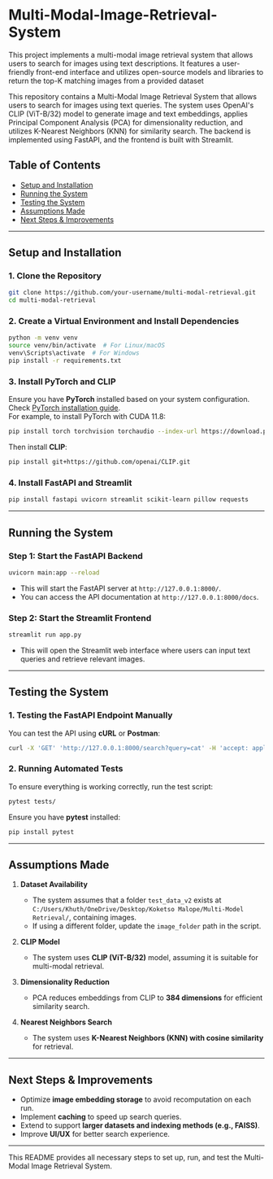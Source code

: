 # Multi-Modal-Image-Retrieval-System
This project implements a multi-modal image retrieval system that allows users to search for images using text descriptions. It features a user-friendly front-end interface and utilizes open-source models and libraries to return the top-K matching images from a provided dataset

This repository contains a Multi-Modal Image Retrieval System that allows users 
to search for images using text queries. The system uses OpenAI's CLIP (ViT-B/32) model 
to generate image and text embeddings, applies Principal Component Analysis (PCA) for 
dimensionality reduction, and utilizes K-Nearest Neighbors (KNN) for similarity search. 
The backend is implemented using FastAPI, and the frontend is built with Streamlit.

## Table of Contents
- [Setup and Installation](#setup-and-installation)
- [Running the System](#running-the-system)
- [Testing the System](#testing-the-system)
- [Assumptions Made](#assumptions-made)
- [Next Steps & Improvements](#next-steps--improvements)

---

## Setup and Installation

### 1. Clone the Repository
```bash
git clone https://github.com/your-username/multi-modal-retrieval.git
cd multi-modal-retrieval
```

### 2. Create a Virtual Environment and Install Dependencies
```bash
python -m venv venv
source venv/bin/activate  # For Linux/macOS
venv\Scripts\activate  # For Windows
pip install -r requirements.txt
```

### 3. Install PyTorch and CLIP
Ensure you have **PyTorch** installed based on your system configuration.  
Check [PyTorch installation guide](https://pytorch.org/get-started/locally/).  
For example, to install PyTorch with CUDA 11.8:
```bash
pip install torch torchvision torchaudio --index-url https://download.pytorch.org/whl/cu118
```
Then install **CLIP**:
```bash
pip install git+https://github.com/openai/CLIP.git
```

### 4. Install FastAPI and Streamlit
```bash
pip install fastapi uvicorn streamlit scikit-learn pillow requests
```

---

## Running the System

### Step 1: Start the FastAPI Backend
```bash
uvicorn main:app --reload
```
- This will start the FastAPI server at `http://127.0.0.1:8000/`.
- You can access the API documentation at `http://127.0.0.1:8000/docs`.

### Step 2: Start the Streamlit Frontend
```bash
streamlit run app.py
```
- This will open the Streamlit web interface where users can input text queries and retrieve relevant images.

---

## Testing the System

### 1. Testing the FastAPI Endpoint Manually
You can test the API using **cURL** or **Postman**:
```bash
curl -X 'GET' 'http://127.0.0.1:8000/search?query=cat' -H 'accept: application/json'
```

### 2. Running Automated Tests
To ensure everything is working correctly, run the test script:
```bash
pytest tests/
```
Ensure you have **pytest** installed:
```bash
pip install pytest
```

---

## Assumptions Made

1. **Dataset Availability**  
   - The system assumes that a folder `test_data_v2` exists at `C:/Users/Khuth/OneDrive/Desktop/Koketso Malope/Multi-Model Retrieval/`, containing images.  
   - If using a different folder, update the `image_folder` path in the script.

2. **CLIP Model**  
   - The system uses **CLIP (ViT-B/32)** model, assuming it is suitable for multi-modal retrieval.

3. **Dimensionality Reduction**  
   - PCA reduces embeddings from CLIP to **384 dimensions** for efficient similarity search.

4. **Nearest Neighbors Search**  
   - The system uses **K-Nearest Neighbors (KNN) with cosine similarity** for retrieval.

---

## Next Steps & Improvements

- Optimize **image embedding storage** to avoid recomputation on each run.  
- Implement **caching** to speed up search queries.  
- Extend to support **larger datasets and indexing methods (e.g., FAISS)**.  
- Improve **UI/UX** for better search experience.  

---

This README provides all necessary steps to set up, run, and test the Multi-Modal Image Retrieval System.
